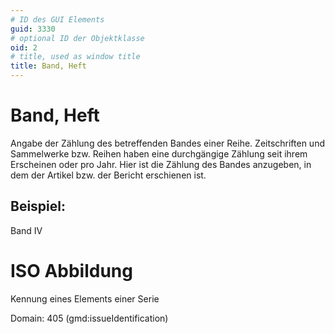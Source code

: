 ```yaml
---
# ID des GUI Elements
guid: 3330
# optional ID der Objektklasse
oid: 2
# title, used as window title
title: Band, Heft
---
```


# Band, Heft

Angabe der Zählung des betreffenden Bandes einer Reihe. Zeitschriften und Sammelwerke bzw. Reihen haben eine durchgängige Zählung seit ihrem Erscheinen oder pro Jahr. Hier ist die Zählung des Bandes anzugeben, in dem der Artikel bzw. der Bericht erschienen ist.

## Beispiel:

Band IV

# ISO Abbildung

Kennung eines Elements einer Serie

Domain: 405 (gmd:issueIdentification)

